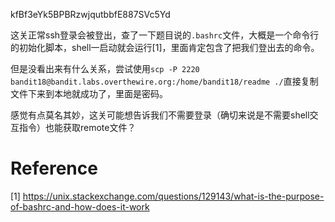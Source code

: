 kfBf3eYk5BPBRzwjqutbbfE887SVc5Yd

这关正常ssh登录会被登出，查了一下题目说的`.bashrc`文件，大概是一个命令行的初始化脚本，shell一启动就会运行[1]，里面肯定包含了把我们登出去的命令。

但是没看出来有什么关系，尝试使用`scp -P 2220  bandit18@bandit.labs.overthewire.org:/home/bandit18/readme ./`直接复制文件下来到本地就成功了，里面是密码。

感觉有点莫名其妙，这关可能想告诉我们不需要登录（确切来说是不需要shell交互指令）也能获取remote文件？

# Reference
[1] https://unix.stackexchange.com/questions/129143/what-is-the-purpose-of-bashrc-and-how-does-it-work